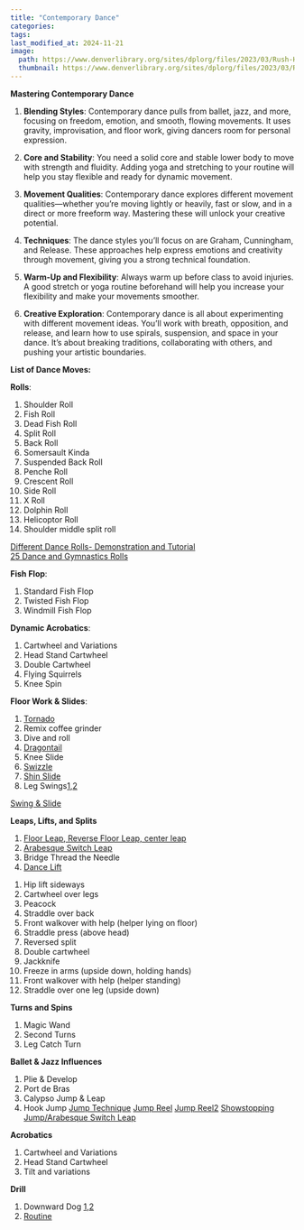 ```yaml
---
title: "Contemporary Dance"
categories:
tags:
last_modified_at: 2024-11-21
image: 
  path: https://www.denverlibrary.org/sites/dplorg/files/2023/03/Rush-Hour-2-by-Larry-Keigwin_photo-by-Whitney-Browne.jpg
  thumbnail: https://www.denverlibrary.org/sites/dplorg/files/2023/03/Rush-Hour-2-by-Larry-Keigwin_photo-by-Whitney-Browne.jpg
---
```

**Mastering Contemporary Dance**

1. **Blending Styles**: Contemporary dance pulls from ballet, jazz, and more, focusing on freedom, emotion, and smooth, flowing movements. It uses gravity, improvisation, and floor work, giving dancers room for personal expression.

2. **Core and Stability**: You need a solid core and stable lower body to move with strength and fluidity. Adding yoga and stretching to your routine will help you stay flexible and ready for dynamic movement.

3. **Movement Qualities**: Contemporary dance explores different movement qualities—whether you’re moving lightly or heavily, fast or slow, and in a direct or more freeform way. Mastering these will unlock your creative potential.

4. **Techniques**: The dance styles you’ll focus on are Graham, Cunningham, and Release. These approaches help express emotions and creativity through movement, giving you a strong technical foundation.

5. **Warm-Up and Flexibility**: Always warm up before class to avoid injuries. A good stretch or yoga routine beforehand will help you increase your flexibility and make your movements smoother.

6. **Creative Exploration**: Contemporary dance is all about experimenting with different movement ideas. You’ll work with breath, opposition, and release, and learn how to use spirals, suspension, and space in your dance. It’s about breaking traditions, collaborating with others, and pushing your artistic boundaries.


**List of Dance Moves:**

**Rolls**: 
1. Shoulder Roll
2. Fish Roll
3. Dead Fish Roll
4. Split Roll
5. Back Roll
6. Somersault Kinda
7. Suspended Back Roll
8. Penche Roll
9. Crescent Roll
10. Side Roll
11. X Roll
12. Dolphin Roll
13. Helicoptor Roll
14. Shoulder middle split roll

[Different Dance Rolls- Demonstration and Tutorial](https://www.youtube.com/watch?v=Kh8FMlMs1sI)\
[25 Dance and Gymnastics Rolls](https://www.youtube.com/watch?v=7EGNMc2VmMg)

**Fish Flop**:
1. Standard Fish Flop
2. Twisted Fish Flop
3. Windmill Fish Flop

**Dynamic Acrobatics**:
1. Cartwheel and Variations
2. Head Stand Cartwheel
4. Double Cartwheel
5. Flying Squirrels
6. Knee Spin

**Floor Work & Slides**:
1. [Tornado](https://youtube.com/shorts/m8oRCpd448M?si=CyVa_62GkkrGYY3H)
2. Remix coffee grinder
3. Dive and roll
4. [Dragontail](https://youtube.com/shorts/_NgN3QBTpvE?si=MdjdkpBpsS4BCaBA)
5. Knee Slide
6. [Swizzle](https://youtube.com/shorts/uYvt1VhX1ZQ?si=_n0WDpXyGyXPcqyN)
7. [Shin Slide](https://www.youtube.com/watch?v=XWk3h9SWV-8)
8. Leg Swings[1](https://youtu.be/1aZG0WLnPv4?si=Fxm9zbsESLYq3gJC),[2](https://youtube.com/shorts/SEHInYY4shE?si=Std8D-qOmPoRTSEj)

[Swing & Slide](https://youtube.com/shorts/yAlHFd8ifUk?si=2doekzhmBJSe73pC)

**Leaps, Lifts, and Splits**
1. [Floor Leap, Reverse Floor Leap, center leap](https://youtu.be/EGlU79WJ6Dg?si=ZOMdOeX-n9A5ZG7I)
2. [Arabesque Switch Leap](https://youtube.com/shorts/ntbF3HPb1zk?si=lRdp-36eWZ7PoNSh)
3. Bridge Thread the Needle
4. [Dance Lift](https://youtu.be/7_73xrAuQ9E?si=T7xayC92UrB08Caz)
  1) Hip lift sideways
  2) Cartwheel over legs
  3) Peacock
  4) Straddle over back
  5) Front walkover with help (helper lying on floor)
  6) Straddle press (above head)
  7) Reversed split
  8) Double cartwheel
  9) Jackknife
  10) Freeze in arms (upside down, holding hands)
  11) Front walkover with help (helper standing)
  12) Straddle over one leg (upside down)

**Turns and Spins**
1. Magic Wand
2. Second Turns
3. Leg Catch Turn

**Ballet & Jazz Influences**
1. Plie & Develop
2. Port de Bras
3. Calypso Jump & Leap
4. Hook Jump
[Jump Technique](https://www.youtube.com/watch?v=kezIG0xvjiw)
[Jump Reel](https://www.youtube.com/shorts/VoydaOMBgR4)
[Jump Reel2](https://www.youtube.com/shorts/qraOTaddZcM)
[Showstopping Jump/Arabesque Switch Leap](https://youtube.com/shorts/ntbF3HPb1zk?si=lRdp-36eWZ7PoNSh)

**Acrobatics**
1. Cartwheel and Variations
2. Head Stand Cartwheel
3. Tilt and variations

**Drill**
1. Downward Dog [1](https://youtube.com/shorts/8g1QT8bDOwA?si=DDdvpRYc2fv3R8hx),[2](https://youtu.be/DETAZqfLuT4?si=fEtMsk3H8ym_Qi26)
2. [Routine](https://docs.google.com/spreadsheets/d/1RoslUGM7DemjmLh9j106r9mXjWiijljP7AMpZDhOo-c/edit?gid=0#gid=0)
